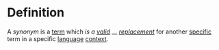 # Definition

A _synonym_ is a [term](https://github.com/gcassel/Modular-Organization-Terminology/blob/master/terms/term.md) which _is a_ [_valid_](https://github.com/gcassel/Modular-Organization-Terminology/blob/master/terms/valid.md) __ [_replacement_](https://github.com/gcassel/Modular-Organization-Terminology/blob/master/terms/replacement.md) for another [specific](https://github.com/gcassel/Modular-Organization-Terminology/blob/master/terms/specific.md) term in a specific [language](https://github.com/gcassel/Modular-Organization-Terminology/blob/master/terms/language.md) [context](https://github.com/gcassel/Modular-Organization-Terminology/blob/master/terms/context.md).
